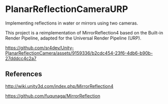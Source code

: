 # PlanarReflectionCameraURP
Implementing reflections in water or mirrors using two cameras.

This project is a reimplementation of MirrorReflection4 based on the Built-in Render Pipeline, adapted for the Universal Render Pipeline (URP).

https://github.com/sr4dev/Unity-PlanarReflectionCamera/assets/9159336/b2cdc454-23f6-4db6-b90b-27dddcc4c2a7

## References
http://wiki.unity3d.com/index.php/MirrorReflection4

https://github.com/fuqunaga/MirrorReflection
